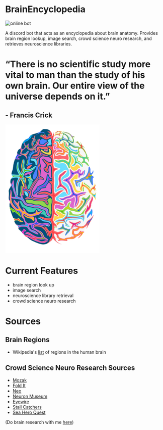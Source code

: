 # BrainEncyclopedia
![online bot](https://cdn.discordapp.com/attachments/805865703310753822/805868189673848902/Screen_Shot_2021-02-01_at_1.31.28_PM.png)

A discord bot that acts as an encyclopedia about brain anatomy. Provides brain region lookup, image search, crowd science neuro research, and retrieves neuroscience libraries.

# “There is no scientific study more vital to man than the study of his own brain. Our entire view of the universe depends on it.”
## - Francis Crick

<img img align="center" src="https://github.com/YasPHP/BrainEncyclopedia/blob/main/encyclopedia_brain_logo.png?raw=true" width="300">

# Current Features
- brain region look up
- image search
- neuroscience library retrieval
- crowd science neuro research

# Sources

## Brain Regions
- Wikipedia's [list](https://en.wikipedia.org/wiki/List_of_regions_in_the_human_brain) of regions in the human brain

## Crowd Science Neuro Research Sources
- [Mozak](https://www.mozak.science/landing)
- [Fold It](https://fold.it/portal/info/about)
- [Neo](https://neo.eyewire.org/)
- [Neuron Museum](http://museum.eyewire.org/?neurons=26065,20117,26051,17212)
- [Eyewire](https://eyewire.org/explore)
- [Stall Catchers](https://stallcatchers.com/main)
- [Sea Hero Quest](https://sea-hero-quest.fileplanet.com/apk)

(Do brain research with me [here](https://youtu.be/5OAgCg4Axak))

